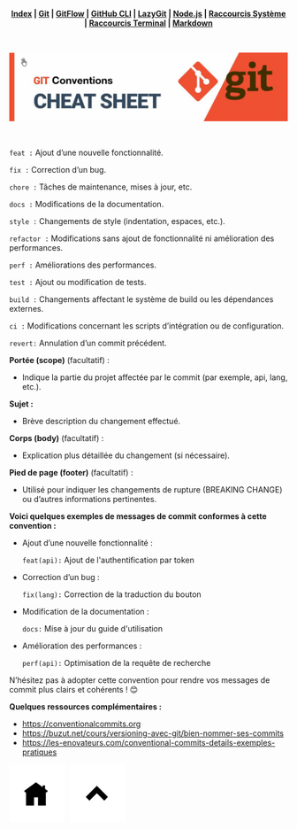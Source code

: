 <div align="center">

**[Index](/README.md) | [Git](/git/git.md) | [GitFlow](/git/gitflow.md) | [GitHub CLI](/git/github-cli.md) | [LazyGit](/git/lazygit.md) | [Node.js](/node-js/node-js.md) | [Raccourcis Système](/shortcut-sys/shortcut.md) | [Raccourcis Terminal](/terminal/terminal.md) | [Markdown](/markdown/markdown.md)**

</div>

<br>

![banner](/git/git-pics/git-conventions-readme.png)

<br>

`feat :` Ajout d’une nouvelle fonctionnalité.

  `fix :` Correction d’un bug.

  `chore :` Tâches de maintenance, mises à jour, etc.

  `docs :` Modifications de la documentation.

  `style :` Changements de style (indentation, espaces, etc.).

  `refactor :` Modifications sans ajout de fonctionnalité ni amélioration des performances.

  `perf :` Améliorations des performances.

  `test :` Ajout ou modification de tests.

  `build :` Changements affectant le système de build ou les dépendances externes.

  `ci :` Modifications concernant les scripts d’intégration ou de configuration.

  `revert:` Annulation d’un commit précédent.

**Portée (scope)** (facultatif) :

- Indique la partie du projet affectée par le commit (par exemple, api, lang, etc.).

**Sujet :**

- Brève description du changement effectué.

**Corps (body)** (facultatif) :

- Explication plus détaillée du changement (si nécessaire).

**Pied de page (footer)** (facultatif) :

- Utilisé pour indiquer les changements de rupture (BREAKING CHANGE) ou d’autres informations pertinentes.

**Voici quelques exemples de messages de commit conformes à cette convention :**

- Ajout d’une nouvelle fonctionnalité :

  `feat(api):` Ajout de l'authentification par token

- Correction d’un bug :

  `fix(lang):` Correction de la traduction du bouton

- Modification de la documentation :

  `docs:` Mise à jour du guide d'utilisation

- Amélioration des performances :

  `perf(api):` Optimisation de la requête de recherche

N’hésitez pas à adopter cette convention pour rendre vos messages de commit plus clairs et cohérents ! 😊

**Quelques ressources complémentaires :**

- https://conventionalcommits.org
- https://buzut.net/cours/versioning-avec-git/bien-nommer-ses-commits
- https://les-enovateurs.com/conventional-commits-details-exemples-pratiques

<a href="/git/conventional-commits.md"><img src="/git/git-pics/index.png" alt="Markdown" style="width: 100px; height: auto; margin-right: 10px;"></a><a href="/README.md"><img src="/readme-pics/back-readme.png" alt="Markdown" style="width: 100px; height: auto; margin-right: 10px;"></a>